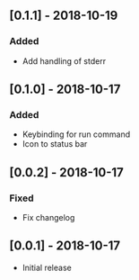 ## [0.1.1] - 2018-10-19
### Added
- Add handling of stderr

## [0.1.0] - 2018-10-17
### Added
- Keybinding for run command
- Icon to status bar

## [0.0.2] - 2018-10-17
### Fixed
- Fix changelog

## [0.0.1] - 2018-10-17
- Initial release
